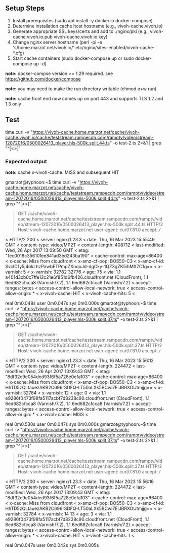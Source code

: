 ## Setup Steps

1. Install prerequisites (sudo apt install -y docker.io docker-compose)
1. Determine installation cache host hostname (e.g., vivoh-cache.vivoh.io)
1. Generate appropriate SSL keys/certs and add to ./nginx/pki (e.g., vivoh-cache.vivoh.io.pub vivoh-cache.vivoh.io.key)
1. Change nginx server hostname (perl -pi -e 's/home.marzot.net/vivoh.io/' etc/nginx/sites-enabled/vivoh-cache-*.cfg)
1. Start cache containers (sudo docker-compose up or sudo docker-compose up -d)

**note:** docker-compse version >= 1.29 required. see https://github.com/docker/compose

**note:** you may need to make the run directory writable (chmod o+w run)

**note:** cache front end now comes up on port 443 and supports TLS 1.2 and 1.3 only

## Test

time curl -v  "https://vivoh-cache.home.marzot.net/cache/vivoh-cache.vivoh.io/cache/teststream.rampecdn.com/ramptv/video/stream-12072016/0500026413_player.hls-500k.split.44.ts" -o test-2.ts 2>&1 | grep "^[\<\>]"

### Expected output

**note:** cache x-vivoh-cache: MISS and subsequent HIT

gmarzot@typhoon:~$ time curl -v  "https://vivoh-cache.home.marzot.net/cache/vivoh-cache.home.marzot.net/cache/teststream.rampecdn.com/ramptv/video/stream-12072016/0500026413_player.hls-500k.split.44.ts" -o test-2.ts 2>&1 | grep "^[\<\>]"
> GET /cache/vivoh-cache.home.marzot.net/cache/teststream.rampecdn.com/ramptv/video/stream-12072016/0500026413_player.hls-500k.split.44.ts HTTP/2
> Host: vivoh-cache.home.marzot.net
> user-agent: curl/7.81.0
> accept: */*
>
< HTTP/2 200
< server: nginx/1.23.3
< date: Thu, 16 Mar 2023 15:55:49 GMT
< content-type: video/MP2T
< content-length: 408712
< last-modified: Wed, 26 Apr 2017 13:09:50 GMT
< etag: "1ec0018c35610fee841ad3ed243ba190"
< cache-control: max-age=86400
< x-cache: Miss from cloudfront
< x-amz-cf-pop: BOS50-C3
< x-amz-cf-id: SvcIC1y5j4okLhzPawbFTPmpZXnqoJd-dgCky-1QZ3gZK5ihMX7C1g==
< x-varnish: 5
< x-varnish: 32782 32776
< age: 75
< via: 1.1 a401d3cb0c7ffe12c21e6f851d6fb426.cloudfront.net (CloudFront), 1.1 6ed682cfcca8 (Varnish/7.2), 1.1 6ed682cfcca8 (Varnish/7.2)
< accept-ranges: bytes
< access-control-allow-local-network: true
< access-control-allow-origin: *
< x-vivoh-cache: HIT
< x-vivoh-cache-hits: 5
<

real    0m0.048s
user    0m0.047s
sys     0m0.000s
gmarzot@typhoon:~$ time curl -v  "https://vivoh-cache.home.marzot.net/cache/vivoh-cache.home.marzot.net/cache/teststream.rampecdn.com/ramptv/video/stream-12072016/0500026413_player.hls-500k.split.37.ts" -o test-2.ts 2>&1 | grep "^[\<\>]"
> GET /cache/vivoh-cache.home.marzot.net/cache/teststream.rampecdn.com/ramptv/video/stream-12072016/0500026413_player.hls-500k.split.37.ts HTTP/2
> Host: vivoh-cache.home.marzot.net
> user-agent: curl/7.81.0
> accept: */*
>
< HTTP/2 200
< server: nginx/1.23.3
< date: Thu, 16 Mar 2023 15:56:12 GMT
< content-type: video/MP2T
< content-length: 224472
< last-modified: Wed, 26 Apr 2017 13:09:43 GMT
< etag: "8df32c9e054ded93f6f5a728e0efa103"
< cache-control: max-age=86400
< x-cache: Miss from cloudfront
< x-amz-cf-pop: BOS50-C3
< x-amz-cf-id: HhTD5zQLtauezAKB2C696rSDFQ-LT50aLXk5BCwl7EiJBRXOUtmjjg==
< x-varnish: 32784
< x-varnish: 12
< age: 0
< via: 1.1 e9286f0473f98fa5117acbf7d8238c90.cloudfront.net (CloudFront), 1.1 6ed682cfcca8 (Varnish/7.2), 1.1 6ed682cfcca8 (Varnish/7.2)
< accept-ranges: bytes
< access-control-allow-local-network: true
< access-control-allow-origin: *
< x-vivoh-cache: MISS
<

real    0m0.530s
user    0m0.047s
sys     0m0.000s
gmarzot@typhoon:~$ time curl -v  "https://vivoh-cache.home.marzot.net/cache/vivoh-cache.home.marzot.net/cache/teststream.rampecdn.com/ramptv/video/stream-12072016/0500026413_player.hls-500k.split.37.ts" -o test-2.ts 2>&1 | grep "^[\<\>]"
> GET /cache/vivoh-cache.home.marzot.net/cache/teststream.rampecdn.com/ramptv/video/stream-12072016/0500026413_player.hls-500k.split.37.ts HTTP/2
> Host: vivoh-cache.home.marzot.net
> user-agent: curl/7.81.0
> accept: */*
>
< HTTP/2 200
< server: nginx/1.23.3
< date: Thu, 16 Mar 2023 15:56:16 GMT
< content-type: video/MP2T
< content-length: 224472
< last-modified: Wed, 26 Apr 2017 13:09:43 GMT
< etag: "8df32c9e054ded93f6f5a728e0efa103"
< cache-control: max-age=86400
< x-cache: Miss from cloudfront
< x-amz-cf-pop: BOS50-C3
< x-amz-cf-id: HhTD5zQLtauezAKB2C696rSDFQ-LT50aLXk5BCwl7EiJBRXOUtmjjg==
< x-varnish: 32784
< x-varnish: 14 13
< age: 3
< via: 1.1 e9286f0473f98fa5117acbf7d8238c90.cloudfront.net (CloudFront), 1.1 6ed682cfcca8 (Varnish/7.2), 1.1 6ed682cfcca8 (Varnish/7.2)
< accept-ranges: bytes
< access-control-allow-local-network: true
< access-control-allow-origin: *
< x-vivoh-cache: HIT
< x-vivoh-cache-hits: 1
<

real    0m0.047s
user    0m0.042s
sys     0m0.005s
